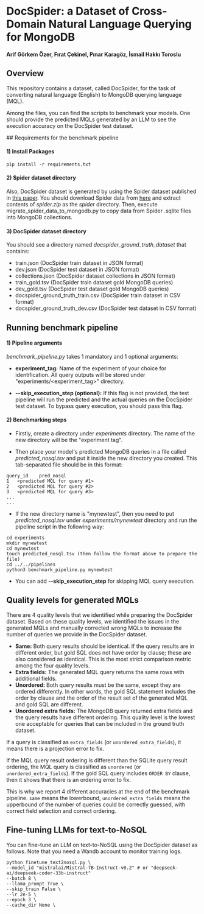 # DocSpider: a Dataset of Cross-Domain Natural Language Querying for MongoDB

#### Arif Görkem Özer, Fırat Çekinel, Pınar Karagöz, İsmail Hakkı Toroslu

## Overview

This repository contains a dataset, called DocSpider, for the task of converting natural language (English) to MongoDB querying language (MQL).

Among the files, you can find the scripts to benchmark your models. One should provide the predicted MQLs generated by an LLM to see the execution accuracy on the DocSpider test dataset.

## Requirements for the benchmark pipeline

#### 1) Install Packages
```
pip install -r requirements.txt
```

#### 2) Spider dataset directory

Also, DocSpider dataset is generated by using the Spider dataset published in [this paper](https://arxiv.org/pdf/1809.08887). You should download Spider data from [here](https://drive.google.com/file/d/1403EGqzIDoHMdQF4c9Bkyl7dZLZ5Wt6J/view) and extract contents of *spider.zip* as the *spider* directory. Then, execute migrate_spider_data_to_mongodb.py to copy data from Spider .sqlite files into MongoDB collections. 

#### 3) DocSpider dataset directory

You should see a directory named *docspider_ground_truth_dataset* that contains:

- train.json (DocSpider train dataset in JSON format)
- dev.json (DocSpider test dataset in JSON format)
- collections.json (DocSpider dataset collections in JSON format)
- train_gold.tsv (DocSpider train dataset gold MongoDB queries)
- dev_gold.tsv (DocSpider test dataset gold MongoDB queries)
- docspider_ground_truth_train.csv (DocSpider train dataset in CSV format)
- docspider_ground_truth_dev.csv (DocSpider test dataset in CSV format)

## Running benchmark pipeline

#### 1) Pipeline arguments

*benchmark_pipeline.py* takes 1 mandatory and 1 optional arguments:

- **experiment_tag:** Name of the experiment of your choice for identification. All query outputs will be stored under "experiments/<experiment_tag>" directory.

- **--skip_execution_step (optional):** If this flag is not provided, the test pipeline will run the predicted and the actual queries on the DocSpider test dataset. To bypass query execution, you should pass this flag.

#### 2) Benchmarking steps

- Firstly, create a directory under *experiments* directory. The name of the new directory will be the "experiment tag".

- Then place your model's predicted MongoDB queries in a file called *predicted_nosql.tsv* and put it inside the new directory you created. This tab-separated file should be in this format:

```
query_id    pred_nosql
1   <predicted MQL for query #1>
2   <predicted MQL for query #2>
3   <predicted MQL for query #3>
...
...
```

- If the new directory name is "mynewtest", then you need to put *predicted_nosql.tsv* under *experiments/mynewtest* directory and run the pipeline script in the following way:

```
cd experiments
mkdir mynewtest
cd mynewtest
touch predicted_nosql.tsv (then follow the format above to prepare the file)
cd ../../pipelines
python3 benchmark_pipeline.py mynewtest
```

- You can add **--skip_execution_step** for skipping MQL query execution.


## Quality levels for generated MQLs

There are 4 quality levels that we identified while preparing the DocSpider dataset. Based on these quality levels, we identified the issues in the generated MQLs and manually corrected wrong MQLs to increase the number of queries we provide in the DocSpider dataset.

- **Same:** Both query results should be identical. If the query results are in different order, but gold SQL does not have order by clause; these are also considered as identical. This is the most strict comparison metric among the four quality levels.
- **Extra fields:** The generated MQL query returns the same rows with additional fields.
- **Unordered:** Both query results must be the same, except they are ordered differently. In other words, the gold SQL statement includes the order by clause and the order of the result set of the generated MQL and gold SQL are different.
- **Unordered extra fields:** The MongoDB query returned extra fields and the query results have different ordering. This quality level is the lowest one acceptable for queries that can be included in the ground truth dataset.

If a query is classified as `extra_fields` (or `unordered_extra_fields`), it means there is a projection error to fix. 

If the MQL query result ordering is different than the SQLite query result ordering, the MQL query is classified as `unordered` (or `unordered_extra_fields`). If the gold SQL query includes `ORDER BY` clause, then it shows that there is an ordering error to fix.

This is why we report 4 different accuracies at the end of the benchmark pipeline. `same` means the lowerbound, `unordered_extra_fields` means the upperbound of the number of queries could be correctly guessed, with correct field selection and correct ordering.


## Fine-tuning LLMs for text-to-NoSQL

You can fine-tune an LLM on text-to-NoSQL using the DocSpider dataset as follows. Note that you need a Wandb account to monitor training logs.

```
python finetune_text2nosql.py \
--model_id "mistralai/Mistral-7B-Instruct-v0.2" # or "deepseek-ai/deepseek-coder-33b-instruct"
--batch 8 \
--llama_prompt True \
--skip_train False \
--lr 2e-5 \
--epoch 3 \
--cache_dir None \
```
